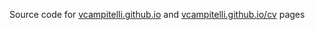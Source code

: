 Source code for [vcampitelli.github.io](https://vcampitelli.github.io) and [vcampitelli.github.io/cv](https://vcampitelli.github.io/cv) pages
